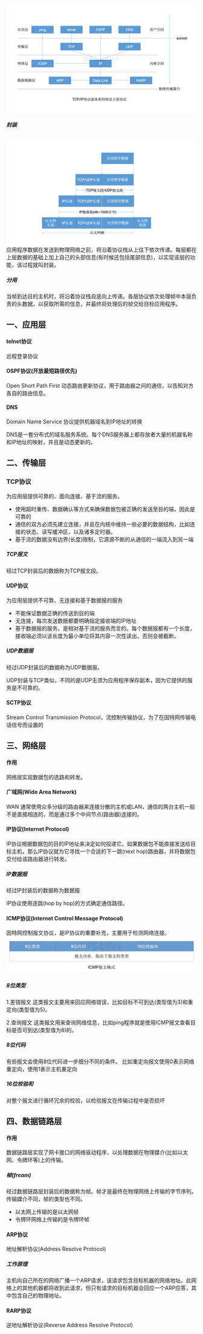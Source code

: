 ![TCP/IP协议族](tcp-ip-protocol.jpg)

##### 封装
![封装](encapsulation.png)
应用程序数据在发送到物理网络之前，将沿着协议栈从上往下依次传递。每层都在上层数据的基础上加上自己的头部信息(有时候还包括尾部信息)，以实现该层的功能，该过程就叫封装。

##### 分用
当帧到达目的主机时，将沿着协议栈自底向上传递。各层协议依次处理帧中本层负责的头数据，以获取所需的信息，并最终将处理后的帧交给目标应用程序。

## 一、应用层

#### telnet协议
远程登录协议

#### OSPF协议(开放最短路径优先)
Open Short Path First
动态路由更新协议，用于路由器之间的通信，以告知对方各自的路由信息。

#### DNS
Domain Name Service
协议提供机器域名到IP地址的转换

DNS是一套分布式的域名服务系统。每个DNS服务器上都存放者大量的机器名称和IP地址的映射，并且是动态更新的。

## 二、传输层

### TCP协议
为应用层提供可靠的、面向连接，基于流的服务。

- 使用超时重传、数据确认等方式来确保数据包被正确的发送至目的端，因此是可靠的
- 通信的双方必须先建立连接，并且在内核中维持一些必要的数据结构，比如连接的状态、读写缓冲区，以及诸多定时器。
- 基于流的数据没有边界(长度)限制，它源源不断的从通信的一端流入到另一端

##### TCP报文
经过TCP封装后的数据称为TCP报文段。

#### UDP协议
为应用层提供不可靠、无连接和基于数据报的服务

- 不能保证数据正确的传送到目的端
- 无连接，每次发送数据都要明确指定接收端的IP地址
- 基于数据报的服务，是相对基于流的服务而言的。每个数据报都有一个长度，接收端必须以该长度为最小单位将其内容一次性读出，否则会被截断。

##### UDP数据报
经过UDP封装后的数据称为UDP数据报。

UDP封装与TCP类似，不同的是UDP无须为应用程序保存副本，因为它提供的服务是不可靠的。

#### SCTP协议
Stream Control Transmission Protocol，流控制传输协议，为了在因特网传输电话信号而设置的

## 三、网络层

#### 作用
网络层实现数据包的选路和转发。

#### 广域网(Wide Area Network)
WAN 通常使用众多分级的路由器来连接分散的主机或LAN，通信的两台主机一般不是直接相连的，而是通过多个中间节点(路由器)连接的。

#### IP协议(Internet Protocol)
IP协议根据数据包的目的IP地址来决定如何投递它。如果数据包不能直接发送给目标主机，那么IP协议就为它寻找一个合适的下一跳(next hop)路由器，并将数据包交付给该路由器进行转发。

##### IP数据报
经过IP封装后的数据称为数据报

IP协议使用逐跳(hop by hop)的方式确定通信路径。

#### ICMP协议(Internet Control Message Protocol)
因特网控制报文协议，是IP协议的重要补充，主要用于检测网络连接。
![icmp](icmp.png)

##### 8位类型
1.差错报文
这类报文主要用来回应网络错误，比如目标不可到达(类型值为3)和重定向(类型值为5)。

2.查询报文
这类报文用来查询网络信息，比如ping程序就是使用ICMP报文查看目标是否可到达(类型值为8)的。

##### 8位代码
有些报文会使用8位代码进一步细分不同的条件。
比如重定向报文使用0表示网络重定向，使用1表示主机重定向

##### 16位校验和
对整个报文进行循环冗余的校验，以检验报文在传输过程中是否损坏

## 四、数据链路层

#### 作用
数据链路层实现了网卡接口的网络驱动程序，以处理数据在物理媒介(比如以太网、令牌环等)上的传输。

##### 帧(fream)
经过数据链路层封装后的数据称为帧。帧才是最终在物理网络上传输的字节序列。传输媒介不同，帧的类型也不同。
- 以太网上传输的是以太网帧
- 令牌环网络上传输的是令牌环帧

#### ARP协议
地址解析协议(Address Resolve Protocol)

##### 工作原理
主机向自己所在的网络广播一个ARP请求，该请求包含目标机器的网络地址。此网络上的其他机器都将收到此请求，但只有请求的目标机器会回应一个ARP应答，其中包含自己的物理地址。

#### RARP协议

逆地址解析协议(Reverse Address Resolve Protocol)
